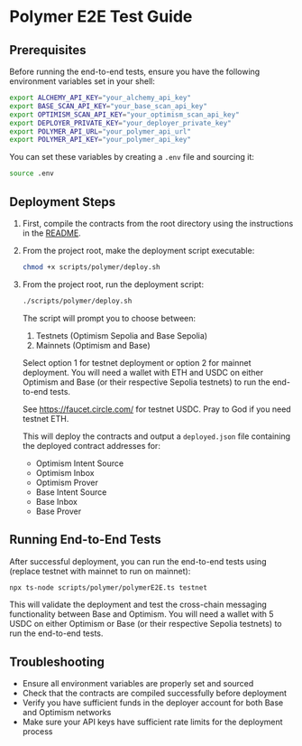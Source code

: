 # Polymer E2E Test Guide

## Prerequisites

Before running the end-to-end tests, ensure you have the following environment variables set in your shell:

```bash
export ALCHEMY_API_KEY="your_alchemy_api_key"
export BASE_SCAN_API_KEY="your_base_scan_api_key"
export OPTIMISM_SCAN_API_KEY="your_optimism_scan_api_key"
export DEPLOYER_PRIVATE_KEY="your_deployer_private_key"
export POLYMER_API_URL="your_polymer_api_url"
export POLYMER_API_KEY="your_polymer_api_key"
```

You can set these variables by creating a `.env` file and sourcing it:

```bash
source .env
```

## Deployment Steps

1. First, compile the contracts from the root directory using the instructions in the [README](../README.md).

2. From the project root, make the deployment script executable:
   ```bash
   chmod +x scripts/polymer/deploy.sh
   ```

3. From the project root, run the deployment script:
   ```bash
   ./scripts/polymer/deploy.sh
   ```
   The script will prompt you to choose between:
   1) Testnets (Optimism Sepolia and Base Sepolia)
   2) Mainnets (Optimism and Base)

   Select option 1 for testnet deployment or option 2 for mainnet deployment. You will need a wallet with ETH and USDC on either Optimism and Base (or their respective Sepolia testnets) to run the end-to-end tests.

   See https://faucet.circle.com/ for testnet USDC. Pray to God if you need testnet ETH.

   This will deploy the contracts and output a `deployed.json` file containing the deployed contract addresses for:
   - Optimism Intent Source
   - Optimism Inbox
   - Optimism Prover
   - Base Intent Source
   - Base Inbox
   - Base Prover

## Running End-to-End Tests

After successful deployment, you can run the end-to-end tests using (replace testnet with mainnet to run on mainnet):

```bash
npx ts-node scripts/polymer/polymerE2E.ts testnet 
```

This will validate the deployment and test the cross-chain messaging functionality between Base and Optimism. You will need a wallet with 5 USDC on either Optimism or Base (or their respective Sepolia testnets) to run the end-to-end tests.

## Troubleshooting

- Ensure all environment variables are properly set and sourced
- Check that the contracts are compiled successfully before deployment
- Verify you have sufficient funds in the deployer account for both Base and Optimism networks
- Make sure your API keys have sufficient rate limits for the deployment process